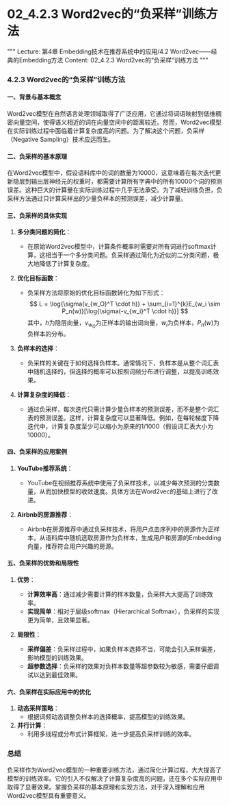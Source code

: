 # 02_4.2.3 Word2vec的“负采样”训练方法

"""
Lecture: 第4章 Embedding技术在推荐系统中的应用/4.2 Word2vec——经典的Embedding方法
Content: 02_4.2.3 Word2vec的“负采样”训练方法
"""

### 4.2.3 Word2vec的“负采样”训练方法

#### 一、背景与基本概念

Word2vec模型在自然语言处理领域取得了广泛应用，它通过将词语映射到低维稠密向量空间，使得语义相近的词在向量空间中的距离较近。然而，Word2vec模型在实际训练过程中面临着计算复杂度高的问题。为了解决这个问题，负采样（Negative Sampling）技术应运而生。

#### 二、负采样的基本原理

在Word2vec模型中，假设语料库中的词的数量为10000，这意味着在每次迭代更新隐层到输出层神经元的权重时，都需要计算所有字典中的所有10000个词的预测误差。这种巨大的计算量在实际训练过程中几乎无法承受。为了减轻训练负担，负采样方法通过只计算采样出的少量负样本的预测误差，减少计算量。

#### 三、负采样的具体实现

1. **多分类问题的简化**：
   - 在原始Word2vec模型中，计算条件概率时需要对所有词进行softmax计算，这相当于一个多分类问题。负采样通过简化为近似的二分类问题，极大地降低了计算复杂度。

2. **优化目标函数**：
   - 负采样方法将原始的优化目标函数转化为如下形式：
     $$
     L = \log{\sigma(v_{w_O}^T \cdot h)} + \sum_{i=1}^{k}E_{w_i \sim P_n(w)}[\log{\sigma(-v_{w_i}^T \cdot h)}]
     $$
     其中，$h$为隐层向量，$v_{w_O}$为正样本的输出词向量，$w_i$为负样本，$P_n(w)$为负样本的分布。

3. **负样本的选择**：
   - 负采样的关键在于如何选择负样本。通常情况下，负样本是从整个词汇表中随机选择的，但选择的概率可以按照词频分布进行调整，以提高训练效果。

4. **计算复杂度的降低**：
   - 通过负采样，每次迭代只需计算少量负样本的预测误差，而不是整个词汇表的预测误差。这样，计算复杂度可以显著降低。例如，在每轮梯度下降迭代中，计算复杂度至少可以缩小为原来的1/1000（假设词汇表大小为10000）。

#### 四、负采样的应用案例

1. **YouTube推荐系统**：
   - YouTube在视频推荐系统中使用了负采样技术，以减少每次预测的分类数量，从而加快模型的收敛速度。具体方法在Word2vec的基础上进行了改进。

2. **Airbnb的房源推荐**：
   - Airbnb在房源推荐中通过负采样技术，将用户点击序列中的房源作为正样本，从语料库中随机选取房源作为负样本，生成用户和房源的Embedding向量，推荐符合用户兴趣的房源。

#### 五、负采样的优势和局限性

1. **优势**：
   - **计算效率高**：通过减少需要计算的样本数量，负采样大大提高了训练效率。
   - **实现简单**：相对于层级softmax（Hierarchical Softmax），负采样的实现更为简单，且效果显著。

2. **局限性**：
   - **采样偏差**：负采样过程中，如果负样本选择不当，可能会引入采样偏差，影响模型的训练效果。
   - **超参数选择**：负采样的效果对负样本数量等超参数较为敏感，需要仔细调试以达到最佳效果。

#### 六、负采样在实际应用中的优化

1. **动态采样策略**：
   - 根据词频动态调整负样本的选择概率，提高模型的训练效果。
2. **并行计算**：
   - 利用多线程或分布式计算框架，进一步提高负采样训练的效率。

### 总结

负采样作为Word2vec模型的一种重要训练方法，通过简化计算过程，大大提高了模型的训练效率。它的引入不仅解决了计算复杂度高的问题，还在多个实际应用中取得了显著效果。掌握负采样的基本原理和实现方法，对于深入理解和应用Word2vec模型具有重要意义。